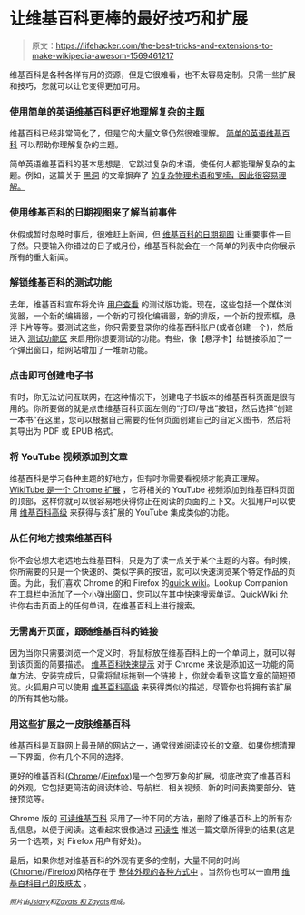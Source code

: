 # 让维基百科更棒的最好技巧和扩展

> 原文：<https://lifehacker.com/the-best-tricks-and-extensions-to-make-wikipedia-awesom-1569461217>

维基百科是各种各样有用的资源，但是它很难看，也不太容易定制。只需一些扩展和技巧，您就可以让它变得更加可用。



### 使用简单的英语维基百科更好地理解复杂的主题

维基百科已经非常简化了，但是它的大量文章仍然很难理解。 [简单的英语维基百科](http://simple.wikipedia.org/wiki/Main_Page) 可以帮助你理解复杂的主题。

简单英语维基百科的基本思想是，它跳过复杂的术语，使任何人都能理解复杂的主题。例如，这篇关于 [黑洞](http://www.quickiwiki.com/simple/Black_holes) 的文章摒弃了 [的复杂物理术语和罗嗦，因此很容易理解。](http://www.quickiwiki.com/en/Black_hole)

### 使用维基百科的日期视图来了解当前事件

休假或暂时忽略时事后，很难赶上新闻，但 [维基百科的日期视图](http://www.quickiwiki.com/en/April_2014) 让重要事件一目了然。只要输入你错过的日子或月份，维基百科就会在一个简单的列表中向你展示所有的重大新闻。

### 解锁维基百科的测试功能

去年，维基百科宣布将允许 [用户查看](https://www.mediawiki.org/wiki/Special:Preferences#mw-prefsection-betafeatures) 的测试版功能。现在，这些包括一个媒体浏览器，一个新的编辑器，一个新的可视化编辑器，新的排版，一个新的搜索框，悬浮卡片等等。要测试这些，你只需要登录你的维基百科账户(或者创建一个)，然后进入 [测试功能区](http://www.mediawiki.org/wiki/Special:Preferences#mw-prefsection-betafeatures) 来启用你想要测试的功能。有些，像【悬浮卡】给链接添加了一个弹出窗口，给网站增加了一堆新功能。

### 点击即可创建电子书

有时，你无法访问互联网，在这种情况下，创建电子书版本的维基百科页面是很有用的。你所要做的就是点击维基百科页面左侧的“打印/导出”按钮，然后选择“创建一本书”在这里，您可以根据自己需要的任何页面创建自己的自定义图书，然后将其导出为 PDF 或 EPUB 格式。

### 将 YouTube 视频添加到文章

维基百科是学习各种主题的好地方，但有时你需要看视频才能真正理解。 [WikiTube 是一个 Chrome 扩展](https://chrome.google.com/webstore/detail/wikitube/aneddidibfifdpbeppmpoackniodpekj) ，它将相关的 YouTube 视频添加到维基百科页面的顶部，这样你就可以很容易地获得你正在阅读的页面的上下文。火狐用户可以使用 [维基百科高级](https://addons.mozilla.org/en-US/firefox/addon/wikipedia-advanced/?src=search) 来获得与该扩展的 YouTube 集成类似的功能。

### 从任何地方搜索维基百科

你不会总想大老远地去维基百科，只是为了读一点关于某个主题的内容。有时候，你所需要的只是一个快速的、类似字典的按钮，就可以快速浏览某个特定作品的页面。为此，我们喜欢 Chrome 的和 Firefox 的[quick wiki](https://addons.mozilla.org/en-US/firefox/addon/quickwiki/?src=search)。Lookup Companion 在工具栏中添加了一个小弹出窗口，您可以在其中快速搜索单词。QuickWiki 允许你右击页面上的任何单词，在维基百科上进行搜索。

### 无需离开页面，跟随维基百科的链接

因为当你只需要浏览一个定义时，将鼠标放在维基百科上的一个单词上，就可以得到该页面的简要描述。 [维基百科快速提示](https://chrome.google.com/webstore/detail/wikipedia-quick-hints/ldnhgfghebflgcndlbppfanbchpgmkna?hl=en) 对于 Chrome 来说是添加这一功能的简单方法。安装完成后，只需将鼠标拖到一个链接上，你就会看到这篇文章的简短预览。火狐用户可以使用 [维基百科高级](https://addons.mozilla.org/en-US/firefox/addon/wikipedia-advanced/) 来获得类似的描述，尽管你也将拥有该扩展的所有其他功能。

### 用这些扩展之一皮肤维基百科

维基百科是互联网上最丑陋的网站之一，通常很难阅读较长的文章。如果你想清理一下界面，你有几个不同的选择。

更好的维基百科([Chrome](https://chrome.google.com/webstore/detail/better-wikipedia/emffkefkbkpkgpdeeooapgaicgmcbolj)//[Firefox](https://addons.mozilla.org/en-US/firefox/addon/better-wikipedia/?src=search))是一个包罗万象的扩展，彻底改变了维基百科的外观。它包括更简洁的阅读体验、导航栏、相关视频、新的时间表摘要部分、链接预览等。

Chrome 版的 [可读维基百科](https://chrome.google.com/webstore/detail/readable-wikipedia/imoddojnfpdkpfiipadaibjplddaneka?hl=en) 采用了一种不同的方法，删除了维基百科上的所有杂乱信息，以便于阅读。这看起来很像通过 [可读性](https://www.readability.com/) 推送一篇文章所得到的结果(这是另一个选项，对 Firefox 用户有好处)。

最后，如果你想对维基百科的外观有更多的控制，大量不同的时尚([Chrome](https://chrome.google.com/webstore/detail/fjnbnpbmkenffdnngjfgmeleoegfcffe)//[Firefox](https://addons.mozilla.org/en-US/firefox/addon/stylish/?src=external-userstyleshome))风格存在于 [整体外观的各种方式中](http://userstyles.org/styles/browse/wikipedia) 。当然你也可以一直用 [维基百科自己的皮肤太](http://en.wikipedia.org/wiki/Wikipedia:Main_Page_alternatives) 。

<small>*照片由*</small>[<small>*Jslavy*</small>](http://www.shutterstock.com/pic.mhtml?id=129780398&src=id)<small>*和*</small>[<small>*Zayats 和 Zayats*</small>](http://www.shutterstock.com/pic.mhtml?id=121338292&src=id)<small>*组成。*</small>